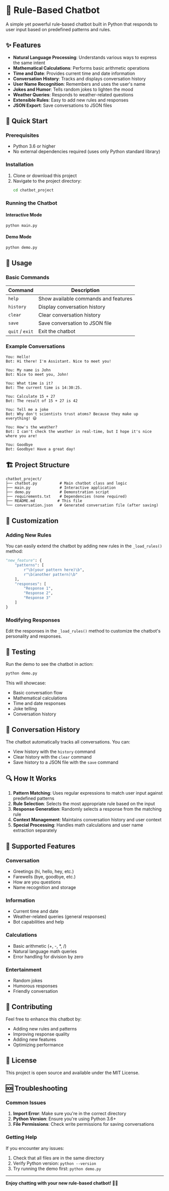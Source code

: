 # 🤖 Rule-Based Chatbot

A simple yet powerful rule-based chatbot built in Python that responds to user input based on predefined patterns and rules.

## ✨ Features

- **Natural Language Processing**: Understands various ways to express the same intent
- **Mathematical Calculations**: Performs basic arithmetic operations
- **Time and Date**: Provides current time and date information
- **Conversation History**: Tracks and displays conversation history
- **User Name Recognition**: Remembers and uses the user's name
- **Jokes and Humor**: Tells random jokes to lighten the mood
- **Weather Queries**: Responds to weather-related questions
- **Extensible Rules**: Easy to add new rules and responses
- **JSON Export**: Save conversations to JSON files

## 🚀 Quick Start

### Prerequisites

- Python 3.6 or higher
- No external dependencies required (uses only Python standard library)

### Installation

1. Clone or download this project
2. Navigate to the project directory:
   ```bash
   cd chatbot_project
   ```

### Running the Chatbot

#### Interactive Mode
```bash
python main.py
```

#### Demo Mode
```bash
python demo.py
```

## 📖 Usage

### Basic Commands

| Command | Description |
|---------|-------------|
| `help` | Show available commands and features |
| `history` | Display conversation history |
| `clear` | Clear conversation history |
| `save` | Save conversation to JSON file |
| `quit` / `exit` | Exit the chatbot |

### Example Conversations

```
You: Hello!
Bot: Hi there! I'm Assistant. Nice to meet you!

You: My name is John
Bot: Nice to meet you, John!

You: What time is it?
Bot: The current time is 14:30:25.

You: Calculate 15 + 27
Bot: The result of 15 + 27 is 42

You: Tell me a joke
Bot: Why don't scientists trust atoms? Because they make up everything! 😄

You: How's the weather?
Bot: I can't check the weather in real-time, but I hope it's nice where you are!

You: Goodbye
Bot: Goodbye! Have a great day!
```

## 🏗️ Project Structure

```
chatbot_project/
├── chatbot.py          # Main chatbot class and logic
├── main.py             # Interactive application
├── demo.py             # Demonstration script
├── requirements.txt    # Dependencies (none required)
├── README.md          # This file
└── conversation.json   # Generated conversation file (after saving)
```

## 🔧 Customization

### Adding New Rules

You can easily extend the chatbot by adding new rules in the `_load_rules()` method:

```python
"new_feature": {
    "patterns": [
        r"\b(your pattern here)\b",
        r"\b(another pattern)\b"
    ],
    "responses": [
        "Response 1",
        "Response 2",
        "Response 3"
    ]
}
```

### Modifying Responses

Edit the responses in the `_load_rules()` method to customize the chatbot's personality and responses.

## 🧪 Testing

Run the demo to see the chatbot in action:

```bash
python demo.py
```

This will showcase:
- Basic conversation flow
- Mathematical calculations
- Time and date responses
- Joke telling
- Conversation history

## 📝 Conversation History

The chatbot automatically tracks all conversations. You can:
- View history with the `history` command
- Clear history with the `clear` command
- Save history to a JSON file with the `save` command

## 🔍 How It Works

1. **Pattern Matching**: Uses regular expressions to match user input against predefined patterns
2. **Rule Selection**: Selects the most appropriate rule based on the input
3. **Response Generation**: Randomly selects a response from the matching rule
4. **Context Management**: Maintains conversation history and user context
5. **Special Processing**: Handles math calculations and user name extraction separately

## 🎯 Supported Features

### Conversation
- Greetings (hi, hello, hey, etc.)
- Farewells (bye, goodbye, etc.)
- How are you questions
- Name recognition and storage

### Information
- Current time and date
- Weather-related queries (general responses)
- Bot capabilities and help

### Calculations
- Basic arithmetic (+, -, *, /)
- Natural language math queries
- Error handling for division by zero

### Entertainment
- Random jokes
- Humorous responses
- Friendly conversation

## 🤝 Contributing

Feel free to enhance this chatbot by:
- Adding new rules and patterns
- Improving response quality
- Adding new features
- Optimizing performance

## 📄 License

This project is open source and available under the MIT License.

## 🆘 Troubleshooting

### Common Issues

1. **Import Error**: Make sure you're in the correct directory
2. **Python Version**: Ensure you're using Python 3.6+
3. **File Permissions**: Check write permissions for saving conversations

### Getting Help

If you encounter any issues:
1. Check that all files are in the same directory
2. Verify Python version: `python --version`
3. Try running the demo first: `python demo.py`

---

**Enjoy chatting with your new rule-based chatbot! 🤖✨** 
